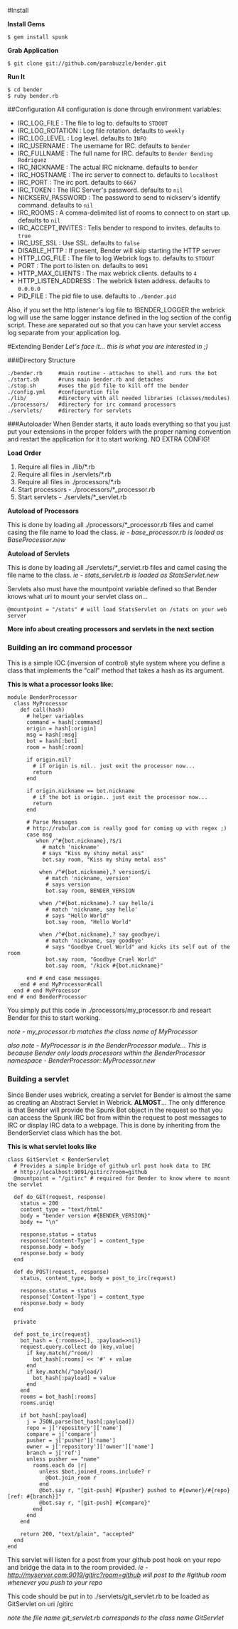 #Install

**Install Gems**
```
$ gem install spunk
```

**Grab Application**
```
$ git clone git://github.com/parabuzzle/bender.git
```

**Run It**
```
$ cd bender
$ ruby bender.rb
```


##Configuration
All configuration is done through environment variables:

  * IRC_LOG_FILE : The file to log to. defaults to `STDOUT`
  * IRC_LOG_ROTATION : Log file rotation. defaults to `weekly`
  * IRC_LOG_LEVEL : Log level. defaults to `INFO`
  * IRC_USERNAME : The username for IRC. defaults to `bender`
  * IRC_FULLNAME : The full name for IRC. defaults to `Bender Bending Rodriguez`
  * IRC_NICKNAME : The actual IRC nickname. defaults to `bender`
  * IRC_HOSTNAME : The irc server to connect to. defaults to `localhost`
  * IRC_PORT : The irc port. defaults to `6667`
  * IRC_TOKEN : The IRC Server's password. defaults to `nil`
  * NICKSERV_PASSWORD : The password to send to nickserv's identify command. defaults to `nil`
  * IRC_ROOMS : A comma-delimited list of rooms to connect to on start up. defaults to `nil`
  * IRC_ACCEPT_INVITES : Tells bender to respond to invites. defaults to `true`
  * IRC_USE_SSL : Use SSL. defaults to `false`
  * DISABLE_HTTP : If present, Bender will skip starting the HTTP server
  * HTTP_LOG_FILE : The file to log Webrick logs to. defaults to `STDOUT`
  * PORT : The port to listen on. defaults to `9091`
  * HTTP_MAX_CLIENTS : The max webrick clients. defaults to `4`
  * HTTP_LISTEN_ADDRESS : The webrick listen address. defaults to `0.0.0.0`
  * PID_FILE : The pid file to use. defaults to `./bender.pid`

Also, if you set the http listener's log file to !BENDER_LOGGER the webrick log will use the same logger instance defined in the log section of the config script. These are separated out so that you can have your servlet access log separate from your application log.


#Extending Bender
*Let's face it... this is what you are interested in ;)*

###Directory Structure
```
./bender.rb     #main routine - attaches to shell and runs the bot
./start.sh      #runs main bender.rb and detaches
./stop.sh       #uses the pid file to kill off the bender
./config.yml    #configuration file
./lib/          #directory with all needed libraries (classes/modules)
./processors/   #directory for irc command processors
./servlets/     #directory for servlets
```

###Autoloader
When Bender starts, it auto loads everything so that you just put your extensions in the proper folders with the proper naming convention and restart the application for it to start working. NO EXTRA CONFIG!

**Load Order**
 1. Require all files in ./lib/*.rb
 1. Require all files in ./servlets/*.rb
 1. Require all files in ./processors/*.rb
 1. Start processors - ./processors/*_processor.rb
 1. Start servlets - ./servlets/*_servlet.rb

**Autoload of Processors**

This is done by loading all ./processors/*_processor.rb files and camel casing the file name to load the class. *ie - base_processor.rb is loaded as BaseProcessor.new*

**Autoload of Servlets**

This is done by loading all ./servlets/*_servlet.rb files and camel casing the file name to the class. *ie - stats_servlet.rb is loaded as StatsServlet.new*

Servlets also must have the mountpoint variable defined so that Bender knows what uri to mount your servlet class on...
```
@mountpoint = "/stats" # will load StatsServlet on /stats on your web server
```

**More info about creating processors and servlets in the next section**


### Building an irc command processor
This is a simple IOC (inversion of control) style system where you define a class that implements the "call" method that takes a hash as its argument.

**This is what a processor looks like:**
```
module BenderProcessor
  class MyProcessor
    def call(hash)
      # helper variables
      command = hash[:command]
      origin = hash[:origin]
      msg = hash[:msg]
      bot = hash[:bot]
      room = hash[:room]

      if origin.nil?
        # if origin is nil.. just exit the processor now...
        return
      end

      if origin.nickname == bot.nickname
        # if the bot is origin.. just exit the processor now...
        return
      end

      # Parse Messages
      # http://rubular.com is really good for coming up with regex ;)
      case msg
         when /^#{bot.nickname},?$/i
           # match 'nickname'
           # says "Kiss my shiny metal ass"
           bot.say room, "Kiss my shiny metal ass"

          when /^#{bot.nickname},? version$/i
            # match 'nickname, version'
            # says version
            bot.say room, BENDER_VERSION

          when /^#{bot.nickname}.? say hello/i
            # match 'nickname, say hello'
            # says "Hello World"
            bot.say room, "Hello World"

          when /^#{bot.nickname},? say goodbye/i
            # match 'nickname, say goodbye'
            # says "Goodbye Cruel World" and kicks its self out of the room
            bot.say room, "Goodbye Cruel World"
            bot.say room, "/kick #{bot.nickname}"

      end # end case messages
    end # end MyProcessor#call
  end # end MyProcessor
end # end BenderProcessor
```
You simply put this code in ./processors/my_processor.rb and researt Bender for this to start working.

*note - my_processor.rb matches the class name of MyProcessor*

*also note - MyProcessor is in the BenderProcessor module... This is because Bender only loads processors within the BenderProcessor namespace - BenderProcessor::MyProcessor.new*


### Building a servlet
Since Bender uses webrick, creating a servlet for Bender is almost the same as creating an Abstract Servlet in Webrick. **ALMOST**... The only difference is that Bender will provide the Spunk Bot object in the request so that you can access the Spunk IRC bot from within the request to post messages to IRC or display IRC data to a webpage. This is done by inheriting from the BenderServlet class which has the bot.

**This is what servlet looks like**
```
class GitServlet < BenderServlet
  # Provides a simple bridge of github url post hook data to IRC
  # http://localhost:9091/gitirc?room=github
  @mountpoint = "/gitirc" # required for Bender to know where to mount the servlet

  def do_GET(request, response)
    status = 200
    content_type = "text/html"
    body = "bender version #{BENDER_VERSION}"
    body += "\n"

    response.status = status
    response['Content-Type'] = content_type
    response.body = body
    response.body = body
  end

  def do_POST(request, response)
    status, content_type, body = post_to_irc(request)

    response.status = status
    response['Content-Type'] = content_type
    response.body = body
  end

  private

  def post_to_irc(request)
    bot_hash = {:rooms=>[], :payload=>nil}
    request.query.collect do |key,value|
      if key.match(/^room/)
        bot_hash[:rooms] << '#' + value
      end
      if key.match(/^payload/)
        bot_hash[:payload] = value
      end
    end
    rooms = bot_hash[:rooms]
    rooms.uniq!

    if bot_hash[:payload]
      j = JSON.parse(bot_hash[:payload])
      repo = j['repository']['name']
      compare = j['compare']
      pusher = j['pusher']['name']
      owner = j['repository']['owner']['name']
      branch = j['ref']
      unless pusher == "name"
        rooms.each do |r|
          unless $bot.joined_rooms.include? r
            @bot.join_room r
          end
          @bot.say r, "[git-push] #{pusher} pushed to #{owner}/#{repo} [ref: #{branch}]"
          @bot.say r, "[git-push] #{compare}"
        end
      end
    end

    return 200, "text/plain", "accepted"
  end
end
```
This servlet will listen for a post from your github post hook on your repo and bridge the data in to the room provided. *ie - http://myserver.com:9019/gitirc?room=github will post to the #github room whenever you push to your repo*

This code should be put in to ./servlets/git_servlet.rb to be loaded as GitServlet on uri /gitirc

*note the file name git_servlet.rb corresponds to the class name GitServlet*
